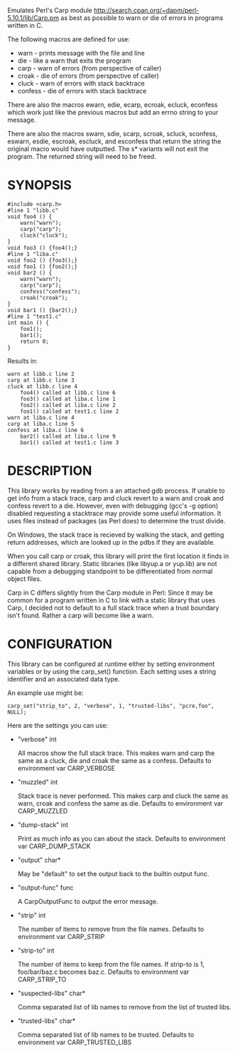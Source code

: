Emulates Perl's Carp module
http://search.cpan.org/~dapm/perl-5.10.1/lib/Carp.pm as best as possible to
warn or die of errors in programs written in C.

The following macros are defined for use:

-   warn - prints message with the file and line
-   die - like a warn that exits the program
-   carp - warn of errors (from perspective of caller)
-   croak - die of errors (from perspective of caller)
-   cluck - warn of errors with stack backtrace
-   confess - die of errors with stack backtrace

There are also the macros ewarn, edie, ecarp, ecroak, ecluck, econfess which
work just like the previous macros but add an errno string to your message.

There are also the macros swarn, sdie, scarp, scroak, scluck, sconfess, eswarn,
esdie, escroak, escluck, and esconfess that return the string the original
macro would have outputted. The s* variants will not exit the program. The
returned string will need to be freed.

SYNOPSIS
========

    #include <carp.h>
    #line 1 "libb.c"
    void foo4 () {
        warn("warn");
        carp("carp");
        cluck("cluck");
    }
    void foo3 () {foo4();}
    #line 1 "liba.c"
    void foo2 () {foo3();}
    void foo1 () {foo2();}
    void bar2 () {
        warn("warn");
        carp("carp");
        confess("confess");
        croak("croak");
    }
    void bar1 () {bar2();}
    #line 1 "test1.c"
    int main () {
        foo1();
        bar1();
        return 0;
    }

Results in:

    warn at libb.c line 2
    carp at libb.c line 3
    cluck at libb.c line 4
        foo4() called at libb.c line 6
        foo3() called at liba.c line 1
        foo2() called at liba.c line 2
        foo1() called at test1.c line 2
    warn at liba.c line 4
    carp at liba.c line 5
    confess at liba.c line 6
        bar2() called at liba.c line 9
        bar1() called at test1.c line 3


DESCRIPTION
===========

This library works by reading from a an attached gdb process. If unable to
get info from a stack trace, carp and cluck revert to a warn and croak and
confess revert to a die. However, even with debugging (gcc's -g option) 
disabled requesting a stacktrace may provide some useful information. It uses 
files instead of packages (as Perl does) to determine the trust divide.

On Windows, the stack trace is recieved by walking the stack, and getting
return addresses, which are looked up in the pdbs if they are available.

When you call carp or croak, this library will print the first location it
finds in a different shared library. Static libraries (like libyup.a or
yup.lib) are not capable from a debugging standpoint to be differentiated from
normal object files.

Carp in C differs slightly from the Carp module in Perl: Since it may be common
for a program written in C to link with a static library that uses Carp, I
decided not to default to a full stack trace when a trust boundary isn't found.
Rather a carp will become like a warn.


CONFIGURATION
=============

This library can be configured at runtime either by setting environment
variables or by using the carp_set() function. Each setting uses a string
identifier and an associated data type.

An example use might be:

    carp_set("strip_to", 2, "verbose", 1, "trusted-libs", "pcre,foo", NULL);
    
Here are the settings you can use:

-   "verbose" int

    All macros show the full stack trace. This makes warn and carp the same as a
    cluck, die and croak the same as a confess.
    Defaults to environment var CARP_VERBOSE

-   "muzzled" int

    Stack trace is never performed. This makes carp and cluck the same as warn,
    croak and confess the same as die.
    Defaults to environment var CARP_MUZZLED

-   "dump-stack" int

    Print as much info as you can about the stack.
    Defaults to environment var CARP_DUMP_STACK

-   "output" char*

    May be "default" to set the output back to the builtin output func.

-   "output-func" func

    A CarpOutputFunc to output the error message.

-   "strip" int

    The number of items to remove from the file names.
    Defaults to environment var CARP_STRIP

-   "strip-to" int

    The number of items to keep from the file names. If strip-to is 1,
    foo/bar/baz.c becomes baz.c.
    Defaults to environment var CARP_STRIP_TO

-   "suspected-libs" char*

    Comma separated list of lib names to remove from the list of trusted libs.

-   "trusted-libs" char*

    Comma separated list of lib names to be trusted.
    Defaults to environment var CARP_TRUSTED_LIBS

